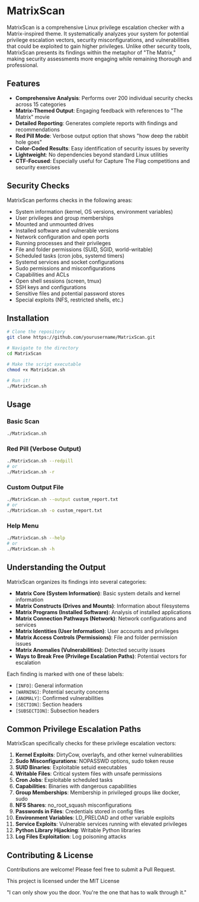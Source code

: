 # MatrixScan

MatrixScan is a comprehensive Linux privilege escalation checker with a Matrix-inspired theme. It systematically analyzes your system for potential privilege escalation vectors, security misconfigurations, and vulnerabilities that could be exploited to gain higher privileges. Unlike other security tools, MatrixScan presents its findings within the metaphor of "The Matrix," making security assessments more engaging while remaining thorough and professional.

## Features

- **Comprehensive Analysis**: Performs over 200 individual security checks across 15 categories
- **Matrix-Themed Output**: Engaging feedback with references to "The Matrix" movie
- **Detailed Reporting**: Generates complete reports with findings and recommendations
- **Red Pill Mode**: Verbose output option that shows "how deep the rabbit hole goes"
- **Color-Coded Results**: Easy identification of security issues by severity
- **Lightweight**: No dependencies beyond standard Linux utilities
- **CTF-Focused**: Especially useful for Capture The Flag competitions and security exercises

## Security Checks

MatrixScan performs checks in the following areas:

- System information (kernel, OS versions, environment variables)
- User privileges and group memberships
- Mounted and unmounted drives
- Installed software and vulnerable versions
- Network configuration and open ports
- Running processes and their privileges
- File and folder permissions (SUID, SGID, world-writable)
- Scheduled tasks (cron jobs, systemd timers)
- Systemd services and socket configurations
- Sudo permissions and misconfigurations
- Capabilities and ACLs
- Open shell sessions (screen, tmux)
- SSH keys and configurations
- Sensitive files and potential password stores
- Special exploits (NFS, restricted shells, etc.)

## Installation

```bash
# Clone the repository
git clone https://github.com/yourusername/MatrixScan.git

# Navigate to the directory
cd MatrixScan

# Make the script executable
chmod +x MatrixScan.sh

# Run it!
./MatrixScan.sh
```

## Usage

### Basic Scan
```bash
./MatrixScan.sh
```

### Red Pill (Verbose Output)
```bash
./MatrixScan.sh --redpill
# or
./MatrixScan.sh -r
```

### Custom Output File
```bash
./MatrixScan.sh --output custom_report.txt
# or
./MatrixScan.sh -o custom_report.txt
```

### Help Menu
```bash
./MatrixScan.sh --help
# or
./MatrixScan.sh -h
```

## Understanding the Output

MatrixScan organizes its findings into several categories:

- **Matrix Core (System Information)**: Basic system details and kernel information
- **Matrix Constructs (Drives and Mounts)**: Information about filesystems
- **Matrix Programs (Installed Software)**: Analysis of installed applications
- **Matrix Connection Pathways (Network)**: Network configurations and services
- **Matrix Identities (User Information)**: User accounts and privileges
- **Matrix Access Controls (Permissions)**: File and folder permission issues
- **Matrix Anomalies (Vulnerabilities)**: Detected security issues
- **Ways to Break Free (Privilege Escalation Paths)**: Potential vectors for escalation

Each finding is marked with one of these labels:

- `[INFO]`: General information
- `[WARNING]`: Potential security concerns
- `[ANOMALY]`: Confirmed vulnerabilities
- `[SECTION]`: Section headers
- `[SUBSECTION]`: Subsection headers

## Common Privilege Escalation Paths

MatrixScan specifically checks for these privilege escalation vectors:

1. **Kernel Exploits**: DirtyCow, overlayfs, and other kernel vulnerabilities
2. **Sudo Misconfigurations**: NOPASSWD options, sudo token reuse
3. **SUID Binaries**: Exploitable setuid executables
4. **Writable Files**: Critical system files with unsafe permissions
5. **Cron Jobs**: Exploitable scheduled tasks
6. **Capabilities**: Binaries with dangerous capabilities
7. **Group Memberships**: Membership in privileged groups like docker, sudo
8. **NFS Shares**: no_root_squash misconfigurations
9. **Passwords in Files**: Credentials stored in config files
10. **Environment Variables**: LD_PRELOAD and other variable exploits
11. **Service Exploits**: Vulnerable services running with elevated privileges
12. **Python Library Hijacking**: Writable Python libraries
13. **Log Files Exploitation**: Log poisoning attacks

## Contributing & License

Contributions are welcome! Please feel free to submit a Pull Request.


This project is licensed under the MIT License


"I can only show you the door. You're the one that has to walk through it."
